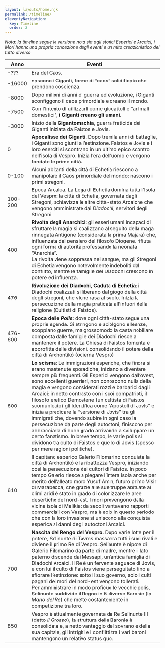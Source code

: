 ```yaml
---
layout: layouts/home.njk
permalink: /timeline/
eleventyNavigation:
  key: Timeline
  order: 2
---
```


_Nota: la timeline segue la versione nota sia agli storici Esperici e Arcaici, i Mori hanno una propria concezione degli eventi e un mito creazionistico del tutto diverso_

<table id=timeline>
<thead>
  <tr>
    <th>Anno</th>
    <th>Eventi</th>
  </tr>
</thead>
<tbody>
  <tr>
    <td>-???</td>
    <td>Era del Caos.</td>
  </tr>
  <tr>
    <td>-16000</td>
    <td>nascono i Giganti, forme di “caos” solidificato che prendono coscienza.</td>
  </tr>
  <tr>
    <td>-8000</td>
    <td>Dopo milioni di anni di guerra ed evoluzione, i Giganti sconfiggono il caos primordiale e creano il mondo.</td>
  </tr>
  <tr>
    <td>-7500</td>
    <td>Con l’intento di utilizzarli come giocattoli e “animali domestici”, <b>i Giganti creano gli umani.</b></td>
  </tr>
  <tr>
    <td>-3000</td>
    <td>Inizio della <b>Gigantomachia</b>, guerra fraticida dei Giganti iniziata da Faistos e Jovis.</td>
  </tr>
  <tr>
    <td>0</td>
    <td><b>Apocalisse dei Giganti</b>. Dopo tremila anni di battaglie, i Giganti sono giunti all’estinzione. Faistos e Jovis e i loro eserciti si scontrano in un ultimo epico scontro nell’isola di Vespro. Inizia l’era dell’uomo e vengono fondate le prime città.</td>
  </tr>
  <tr>
    <td>0-100</td>
    <td>Alcuni abitanti della città di Echetia riescono a manipolare il Caos primordiale del mondo: nascono i primi stregoni.</td>
  </tr>
  <tr>
    <td>100-200</td>
    <td>Epoca Arcaica. La Lega di Echetia domina tutta l'Isola del Vespro: la città di Echetia, governata dagli Stregoni, schiavizza le altre città-stato Arcaiche che vengono amministrate dai <i>Diadochi</i>, servitori degli Stregoni.</td>
  </tr>
  <tr>
    <td>400</td>
    <td><b>Rivolta degli Anarchici</b>: gli esseri umani incapaci di sfruttare la magia si coalizzano al seguito della maga rinnegata Antigone (considerata la prima Majara) che, influenzata dal pensiero del filosofo Diogene, rifiuta ogni forma di autorità professando la neonata “Anarchia”.<br>
    La rivolta viene soppressa nel sangue, ma gli Stregoni di Echetia vengono notevolmente indeboliti dal conflitto, mentre le famiglie dei Diadochi crescono in potere ed influenza.</td>
  </tr>
  <tr>
    <td>476</td>
    <td><b>Rivoluzione dei Diadochi, Caduta di Echetia</b>: i Diadochi coalizzati si liberano dal giogo della città degli stregoni, che viene rasa al suolo. Inizia la persecuzione della magia praticata all’infuori della religione (Cultisti di Faistos).</td>
  </tr>
  <tr>
    <td>476-600</td>
    <td><b>Epoca delle <i>Polis</i></b>: dove ogni città-stato segue una propria agenda. Si stringono e sciolgono alleanze, scoppiano guerre, ma grossomodo la casta nobiliare composta dalle famiglie dei Diadochi riesce a mantenere il potere. La Chiesa di Faistos fomenta e approfitta delle divisioni, consolidando il potere della città di Archontikó (odierna Vespro)</td>
  </tr>
  <tr>
    <td>600</td>
    <td><b>Lo scisma</b>: Le immigrazioni esperiche, che finora si erano mantenute sporadiche, iniziano a diventare sempre più frequenti. Gli Esperici vengono dall’ovest, sono eccellenti guerrieri, non conoscono nulla della magia e vengono considerati rozzi e barbarici dagli Arcaici: in netto contrasto con i suoi compatrioti, il filosofo eretico Demostene (un cultista di Faistos scomunicato) gli identifica come “Apostoli di Jovis” e inizia a predicare la “versione di Jovis” tra gli immigrati che, dovendo subire in ogni caso la persecuzione da parte degli autoctoni, finiscono per abbracciarla di buon grado arrivando a sviluppare un certo fanatismo. In breve tempo, le varie polis si dividono tra culto di Faistos e quello di Jovis (spesso per mere ragioni politiche).</td>
  </tr>
  <tr>
    <td>610</td>
    <td>Il capitano esperico Galerio Filomarino conquista la città di Archontikó e la ribattezza Vespro, iniziando così la persecuzione dei cultori di Faistos. In poco tempo Galerio riesce a piegare l’intera isola anche per merito dell’alleato moro Yusuf Amin, futuro primo Visir di Marabecca, che grazie alle sue truppe abituate ai climi aridi è stato in grado di colonizzare le aree desertiche del nord-est. I mori provengono dalla vicina isola di Malikia: da secoli vantavano rapporti commerciali con Vespro, ma è solo in questo periodo che con la loro invasione si uniscono alla conquista esperica ai danni degli autoctoni Arcaici.</td>
  </tr>
  <tr>
    <td>700</td>
    <td><b>Nascita del Rengo del Vespro.</b> Dopo varie lotte per il potere, Selinunte di Tavros massacra tutti i suoi rivali e diviene il primo Re di Vespro. Selinunte è nipote di Galerio Filomarino da parte di madre, mentre il lato paterno discende dai Messapi, un’antica famiglia di Diadochi Arcaici. Il Re è un fervente seguace di Jovis, e con lui il culto di Faistos viene perseguitato fino a sfiorare l’estinzione: sotto il suo governo, solo i culti pagani dei mori del nord-est vengono tollerati.<br>
    Per amministrare in modo proficuo le vecchie polis, Selinunte suddivide il Regno in 5 diverse Baronie (la <i>Mano del Re</i>) che mette costantemente in competizione tra loro.</td>
  </tr>
  <tr>
    <td>850</td>
    <td>Vespro è attualmente governata da Re Selinunte III (detto <i>il Grosso</i>), la struttura delle Baronie è consolidata e, a netto vantaggio del sovrano e della sua capitale, gli intrighi e i conflitti tra i vari baroni mantengono un relativo status quo.</td>
  </tr>
</tbody>
</table>
